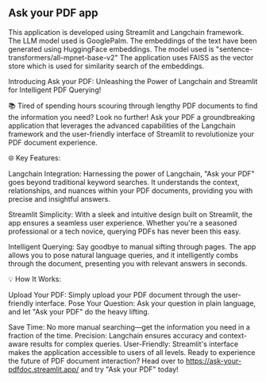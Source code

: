 ## Ask your PDF app

This application is developed using Streamlit and Langchain framework.
The LLM model used is GooglePalm.
The embeddings of the text have been generated using HuggingFace embeddings. The model used is "sentence-transformers/all-mpnet-base-v2"
The application uses FAISS as the vector store which is used for similarity search of the embeddings.

Introducing Ask your PDF: Unleashing the Power of Langchain and Streamlit for Intelligent PDF Querying!

📚 Tired of spending hours scouring through lengthy PDF documents to find the information you need? Look no further! 
Ask your PDF a groundbreaking application that leverages the advanced capabilities of the Langchain framework and the user-friendly interface of Streamlit to revolutionize your PDF document experience.

🌐 Key Features:

Langchain Integration: Harnessing the power of Langchain, "Ask your PDF" goes beyond traditional keyword searches. It understands the context, relationships, and nuances within your PDF documents, providing you with precise and insightful answers.

Streamlit Simplicity: With a sleek and intuitive design built on Streamlit, the app ensures a seamless user experience. Whether you're a seasoned professional or a tech novice, querying PDFs has never been this easy.

Intelligent Querying: Say goodbye to manual sifting through pages. The app allows you to pose natural language queries, and it intelligently combs through the document, presenting you with relevant answers in seconds.

💡 How It Works:

Upload Your PDF: Simply upload your PDF document through the user-friendly interface.
Pose Your Question: Ask your question in plain language, and let "Ask your PDF" do the heavy lifting.


Save Time: No more manual searching—get the information you need in a fraction of the time.
Precision: Langchain ensures accuracy and context-aware results for complex queries.
User-Friendly: Streamlit's interface makes the application accessible to users of all levels.
Ready to experience the future of PDF document interaction? Head over to https://ask-your-pdfdoc.streamlit.app/ and try "Ask your PDF" today!
